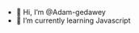 - 👋 Hi, I’m @Adam-gedawey
- 🌱 I’m currently learning Javascript 

<!---
Adam-gedawey/Adam-gedawey is a ✨ special ✨ repository because its `README.md` (this file) appears on your GitHub profile.
You can click the Preview link to take a look at your changes.
--->

